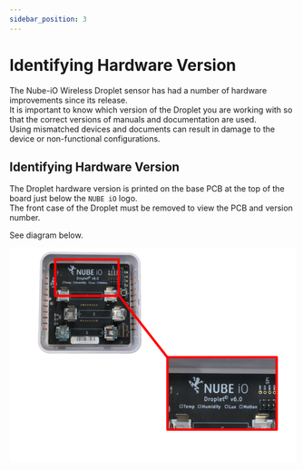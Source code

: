 ```yaml
---
sidebar_position: 3
---
```

# Identifying Hardware Version


The Nube-iO Wireless Droplet sensor has had a number of hardware improvements since its release.  
It is important to know which version of the Droplet you are working with so that the correct versions of manuals and documentation are used.  
Using mismatched devices and documents can result in damage to the device or non-functional configurations.

## Identifying Hardware Version
The Droplet hardware version is printed on the base PCB at the top of the board just below the `NUBE iO` logo.   
The front case of the Droplet must be removed to view the PCB and version number.  

See diagram below.

![version.png](img/version.png)